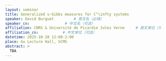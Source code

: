 ```yaml
---
layout: seminar
title: Generalized u-Gibbs measures for C^\infty systems
speaker: David Burguet         # 英文名（必填）
speaker_cn:                # 中文名（可选）
affiliation: CNRS & Université de Picardie Jules Verne     # 英文单位（可选）
affiliation_cn:           # 中文单位（可选）
datetime: 2025-10-28 12:00-2:00
place: Gu Lecture Hall, SCMS
abstract: >
  TBA
---
```

